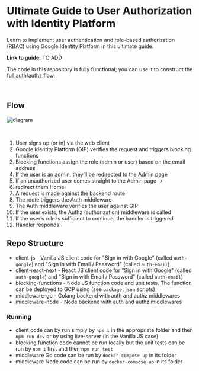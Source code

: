 # Ultimate Guide to User Authorization with Identity Platform


Learn to implement user authentication and role-based authorization (RBAC) using Google Identity Platform in this ultimate guide.

**Link to guide:** TO ADD

The code in this repository is fully functional; you can use it to construct the full auth/authz flow.

<br />

## Flow

![diagram](https://github.com/MichalMoravik/google-identity-guide/assets/32333157/9651c89b-deec-4e3e-b6f5-b35d454c7999)

<br />

1. User signs up (or in) via the web client
2. Google Identity Platform (GIP) verifies the request and triggers blocking functions
3. Blocking functions assign the role (admin or user) based on the email address
4. If the user is an admin, they’ll be redirected to the Admin page
5. If an unauthorized user comes straight to the Admin page →
6. redirect them Home
7. A request is made against the backend route
8. The route triggers the Auth middleware
9. The Auth middleware verifies the user against GIP
10. If the user exists, the Authz (authorization) middleware is called
11. If the user’s role is sufficient to continue, the handler is triggered
12. Handler responds

## Repo Structure

- client-js - Vanilla JS client code for "Sign in with Google" (called `auth-google`) and "Sign in with Email / Password" (called `auth-email`)
- client-react-next - React JS client code for "Sign in with Google" (called `auth-google`) and "Sign in with Email / Password" (called `auth-email`)
- blocking-functions - Node JS function code and unit tests. The function can be deployed to GCP using (see `package.json` scripts)
- middleware-go - Golang backend with auth and authz middlewares
- middleware-node - Node backend with auth and authz middlewares

### Running

- client code can by run simply by `npm i` in the appropriate folder and then `npm run dev` or by using live-server (in the Vanilla JS case)
- blocking function code cannot be run locally but the unit tests can be run by `npm i` first and then `npm run test`
- middleware Go code can be run by `docker-compose up` in its folder
- middleware Node code can be run by `docker-compose up` in its folder
